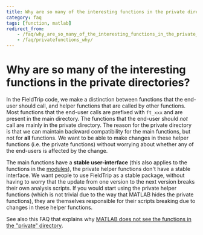 ```yaml
---
title: Why are so many of the interesting functions in the private directories?
category: faq
tags: [function, matlab]
redirect_from:
    - /faq/why_are_so_many_of_the_interesting_functions_in_the_private_directories/
    - /faq/privatefunctions_why/
---
```


# Why are so many of the interesting functions in the private directories?

In the FieldTrip code, we make a distinction between functions that the end-user should call, and helper functions that are called by other functions. Most functions that the end-user calls are prefixed with `ft_xxx` and are present in the main directory. The functions that the end-user should _not_ call are mainly in the private directory. The reason for the private directory is that we can maintain backward compatibility for the main functions, but not for **all** functions. We want to be able to make changes in these helper functions (i.e. the private functions) without worrying about whether any of the end-users is affected by the change.

The main functions have a **stable user-interface** (this also applies to the functions in the [modules](/development/architecture)), the private helper functions don't have a stable interface. We want people to use FieldTrip as a stable package, without having to worry that the update from one version to the next version breaks their own analysis scripts. If you would start using the private helper functions (which is not trivial due to the way that MATLAB hides the private functions), they are themselves responsible for their scripts breaking due to changes in these helper functions.

See also this FAQ that explains why [MATLAB does not see the functions in the "private" directory](/faq/matlab/matlab_privatefunctions).
